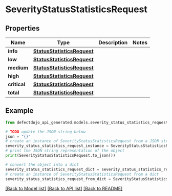 # SeverityStatusStatisticsRequest


## Properties

Name | Type | Description | Notes
------------ | ------------- | ------------- | -------------
**info** | [**StatusStatisticsRequest**](StatusStatisticsRequest.md) |  | 
**low** | [**StatusStatisticsRequest**](StatusStatisticsRequest.md) |  | 
**medium** | [**StatusStatisticsRequest**](StatusStatisticsRequest.md) |  | 
**high** | [**StatusStatisticsRequest**](StatusStatisticsRequest.md) |  | 
**critical** | [**StatusStatisticsRequest**](StatusStatisticsRequest.md) |  | 
**total** | [**StatusStatisticsRequest**](StatusStatisticsRequest.md) |  | 

## Example

```python
from defectdojo_api_generated.models.severity_status_statistics_request import SeverityStatusStatisticsRequest

# TODO update the JSON string below
json = "{}"
# create an instance of SeverityStatusStatisticsRequest from a JSON string
severity_status_statistics_request_instance = SeverityStatusStatisticsRequest.from_json(json)
# print the JSON string representation of the object
print(SeverityStatusStatisticsRequest.to_json())

# convert the object into a dict
severity_status_statistics_request_dict = severity_status_statistics_request_instance.to_dict()
# create an instance of SeverityStatusStatisticsRequest from a dict
severity_status_statistics_request_from_dict = SeverityStatusStatisticsRequest.from_dict(severity_status_statistics_request_dict)
```
[[Back to Model list]](../README.md#documentation-for-models) [[Back to API list]](../README.md#documentation-for-api-endpoints) [[Back to README]](../README.md)


